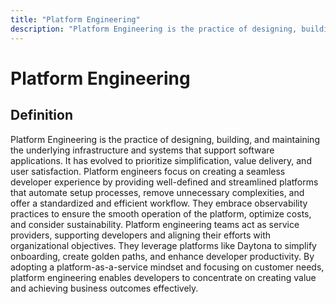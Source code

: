 ```yaml
---
title: "Platform Engineering"
description: "Platform Engineering is the practice of designing, building, and maintaining the underlying infrastructure and systems that support software applications. It has evolved to prioritize simplification, value delivery, and user satisfaction. Platform engineers focus on creating a seamless developer experience by providing well-defined and streamlined platforms that automate setup processes, remove unnecessary complexities, and offer a standardized and efficient workflow. They embrace observability practices to ensure the smooth operation of the platform, optimize costs, and consider sustainability. Platform engineering teams act as service providers, supporting developers and aligning their efforts with organizational objectives. They leverage platforms like Daytona to simplify onboarding, create golden paths, and enhance developer productivity. By adopting a platform-as-a-service mindset and focusing on customer needs, platform engineering enables developers to concentrate on creating value and achieving business outcomes effectively."
---
```


# Platform Engineering

## Definition

Platform Engineering is the practice of designing, building, and maintaining the underlying infrastructure and systems that support software applications. It has evolved to prioritize simplification, value delivery, and user satisfaction. Platform engineers focus on creating a seamless developer experience by providing well-defined and streamlined platforms that automate setup processes, remove unnecessary complexities, and offer a standardized and efficient workflow. They embrace observability practices to ensure the smooth operation of the platform, optimize costs, and consider sustainability. Platform engineering teams act as service providers, supporting developers and aligning their efforts with organizational objectives. They leverage platforms like Daytona to simplify onboarding, create golden paths, and enhance developer productivity. By adopting a platform-as-a-service mindset and focusing on customer needs, platform engineering enables developers to concentrate on creating value and achieving business outcomes effectively.

